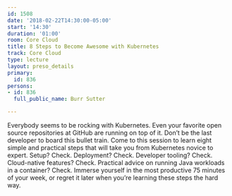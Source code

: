 ```yaml
---
id: 1508
date: '2018-02-22T14:30:00-05:00'
start: '14:30'
duration: '01:00'
room: Core Cloud
title: 8 Steps to Become Awesome with Kubernetes
track: Core Cloud
type: lecture
layout: preso_details
primary:
  id: 836
persons:
- id: 836
  full_public_name: Burr Sutter

---
```

Everybody seems to be rocking with Kubernetes. Even your favorite open source repositories at GitHub are running on top of it. Don’t be the last developer to board this bullet train. Come to this session to learn eight simple and practical steps that will take you from Kubernetes novice to expert. Setup? Check. Deployment? Check. Developer tooling? Check. Cloud-native features? Check. Practical advice on running Java workloads in a container? Check. Immerse yourself in the most productive 75 minutes of your week, or regret it later when you’re learning these steps the hard way.